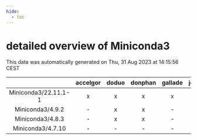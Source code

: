 ```yaml
---
hide:
  - toc
---
```


detailed overview of Miniconda3
===============================


This data was automatically generated on Thu, 31 Aug 2023 at 14:15:56 CEST  

| |accelgor|doduo|donphan|gallade|joltik|skitty|swalot|victini|
| :---: | :---: | :---: | :---: | :---: | :---: | :---: | :---: | :---: |
|Miniconda3/22.11.1-1|x|x|x|x|x|x|x|x|
|Miniconda3/4.9.2|-|x|x|-|x|x|-|x|
|Miniconda3/4.8.3|-|x|x|-|x|x|-|x|
|Miniconda3/4.7.10|-|-|-|-|-|x|-|x|
